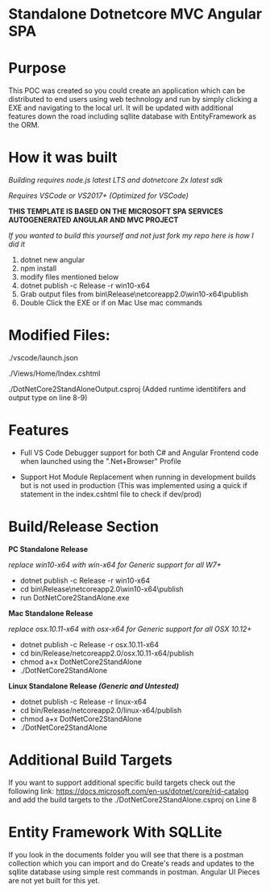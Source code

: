 # Standalone Dotnetcore MVC Angular SPA
# Purpose
This POC was created so you could create an application which can be distributed to end users using web technology and run by simply clicking a EXE and navigating to the local url. It will be updated with additional features down the road including sqllite database with EntityFramework as the ORM.

# How it was built

*Building requires node.js latest LTS and dotnetcore 2x latest sdk*

*Requires VSCode or VS2017+ (Optimized for VSCode)*

**THIS TEMPLATE IS BASED ON THE MICROSOFT SPA SERVICES AUTOGENERATED ANGULAR AND MVC PROJECT**

*If you wanted to build this yourself and not just fork my repo here is how I did it*
1.  dotnet new angular
2.  npm install
3.  modify files mentioned below
4.  dotnet publish -c Release -r win10-x64  
5.  Grab output files from bin\Release\netcoreapp2.0\win10-x64\publish
6.  Double Click the EXE or if on Mac Use mac commands 


# Modified Files:
./vscode/launch.json

./Views/Home/Index.cshtml

./DotNetCore2StandAloneOutput.csproj (Added runtime identitifers and output type on line 8-9)

# Features

- Full VS Code Debugger support for both C# and Angular Frontend code when launched using the ".Net+Browser" Profile

- Support Hot Module Replacement when running in development builds but is not used in production
(This was implemented using a quick if statement in the index.cshtml file to check if dev/prod)

# Build/Release Section
**PC Standalone Release**

*replace win10-x64 with win-x64 for Generic support for all W7+*

- dotnet publish -c Release -r win10-x64
- cd bin\Release\netcoreapp2.0\win10-x64\publish
- run DotNetCore2StandAlone.exe

**Mac Standalone Release**

*replace osx.10.11-x64 with osx-x64 for Generic support for all OSX 10.12+*

- dotnet publish -c Release -r osx.10.11-x64
- cd bin/Release/netcoreapp2.0/osx.10.11-x64/publish
- chmod a+x DotNetCore2StandAlone
- ./DotNetCore2StandAlone  


**Linux  Standalone Release *(Generic and Untested)***
- dotnet publish -c Release -r linux-x64
- cd bin/Release/netcoreapp2.0/linux-x64/publish
- chmod a+x DotNetCore2StandAlone
- ./DotNetCore2StandAlone  

# Additional Build Targets
If you want to support additional specific build targets check out the following link: 
https://docs.microsoft.com/en-us/dotnet/core/rid-catalog
and add the build targets to the ./DotNetCore2StandAlone.csproj on Line 8


# Entity Framework With SQLLite
If you look in the documents folder you will see that there is a postman collection which you can import and do Create's reads and updates to the sqllite database using simple rest commands in postman. Angular UI Pieces are not yet built for this yet.